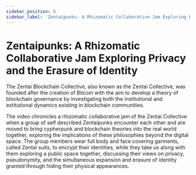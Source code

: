 ```yaml
---
sidebar_position: 6
sidebar_label: 'Zentaipunks: A Rhizomatic Collaborative Jam Exploring Privacy...'
---
```


# Zentaipunks: A Rhizomatic Collaborative Jam Exploring Privacy and the Erasure of Identity

The Zentai Blockchain Collective, also known as the Zentai Collective, was founded after the creation of Bitcoin with the aim to develop a theory of blockchain governance by investigating both the institutional and extitutional dynamics existing in blockchain communities. 

The video chronicles a rhizomatic collaborative jam of the Zentai Collective when a group of self described Zentaipunks encounter each other and are moved to bring cypherpunk and blockchain theories into the real world together, exploring the implications of these philosophies beyond the digital space. The group members wear full body and face covering garments, called Zentai suits, to encrypt their identities, while they take us along with them exploring a public space together, discussing their views on privacy, pseudonymity, and the simultaneous expansion and erasure of identity granted through hiding their physical appearances.